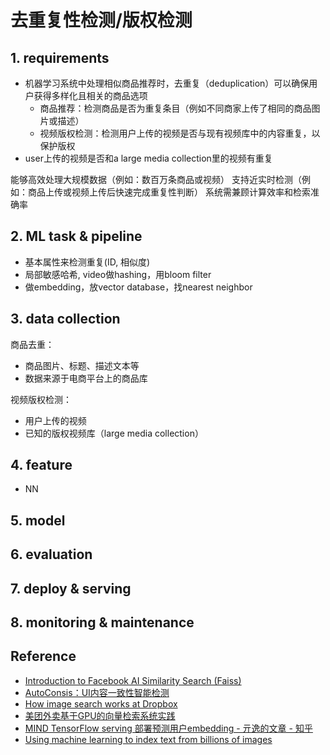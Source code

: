 # 去重复性检测/版权检测

## 1. requirements

- 机器学习系统中处理相似商品推荐时，去重复（deduplication）可以确保用户获得多样化且相关的商品选项
  - 商品推荐：检测商品是否为重复条目（例如不同商家上传了相同的商品图片或描述）
  - 视频版权检测：检测用户上传的视频是否与现有视频库中的内容重复，以保护版权
- user上传的视频是否和a large media collection里的视频有重复


能够高效处理大规模数据（例如：数百万条商品或视频）
支持近实时检测（例如：商品上传或视频上传后快速完成重复性判断）
系统需兼顾计算效率和检索准确率


## 2. ML task & pipeline
- 基本属性来检测重复(ID, 相似度)
- 局部敏感哈希, video做hashing，用bloom filter
- 做embedding，放vector database，找nearest neighbor


## 3. data collection
商品去重：
- 商品图片、标题、描述文本等
- 数据来源于电商平台上的商品库

视频版权检测：
- 用户上传的视频
- 已知的版权视频库（large media collection）


## 4. feature
- NN


## 5. model


## 6. evaluation


## 7. deploy & serving


## 8. monitoring & maintenance


## Reference
- [Introduction to Facebook AI Similarity Search (Faiss)](https://www.pinecone.io/learn/series/faiss/faiss-tutorial/)
- [AutoConsis：UI内容一致性智能检测](https://mp.weixin.qq.com/s/VwnnYnyo9sCDdUuG4Mu1kQ)
- [How image search works at Dropbox](https://dropbox.tech/machine-learning/how-image-search-works-at-dropbox)
- [美团外卖基于GPU的向量检索系统实践](https://tech.meituan.com/2024/04/11/gpu-vector-retrieval-system-practice.html)
- [MIND TensorFlow serving 部署预测用户embedding - 亓逸的文章 - 知乎](https://zhuanlan.zhihu.com/p/486282241)
- [Using machine learning to index text from billions of images](https://dropbox.tech/machine-learning/using-machine-learning-to-index-text-from-billions-of-images)
